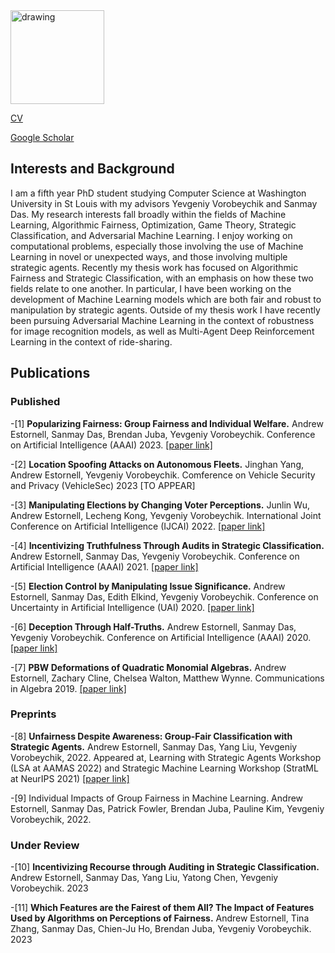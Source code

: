 


<img src="https://andrewEstornell.github.io/IMG_1805.jpg" alt="drawing" width="150"/>

[CV](https://andrewEstornell.github.io/Andrew_Estornell_CV(2023).pdf)

[Google Scholar](https://scholar.google.com/citations?hl=en&user=SSW02WEAAAAJ&view_op=list_works&sortby=pubdate)



## Interests and Background

I am a fifth year PhD student studying Computer Science at Washington University in St Louis with my advisors Yevgeniy Vorobeychik and Sanmay Das. My research interests fall broadly within the fields of Machine Learning, Algorithmic Fairness, Optimization, Game Theory, Strategic Classification, and Adversarial Machine Learning. I enjoy working on computational problems, especially those involving the use of Machine Learning in novel or unexpected ways, and those involving multiple strategic agents. Recently my thesis work has focused on Algorithmic Fairness and Strategic Classification, with an emphasis on how these two fields relate to one another. In particular, I have been working on the development of Machine Learning models which are both fair and robust to manipulation by strategic agents. Outside of my thesis work I have recently been pursuing Adversarial Machine Learning in the context of robustness for image recognition models, as well as  Multi-Agent Deep Reinforcement Learning in the context of ride-sharing.



## Publications
### Published

-[1] **Popularizing Fairness: Group Fairness and Individual Welfare.** Andrew Estornell, Sanmay Das, Brendan Juba, Yevgeniy Vorobeychik. Conference on Artificial Intelligence (AAAI) 2023. [[paper link]](https://scholar.google.com/citations?view_op=view_citation&hl=en&user=SSW02WEAAAAJ&citation_for_view=SSW02WEAAAAJ:UeHWp8X0CEIC)

-[2] **Location Spoofing Attacks on Autonomous Fleets.** Jinghan Yang, Andrew Estornell, Yevgeniy Vorobeychik. Comference on Vehicle Security and Privacy (VehicleSec) 2023 \[TO APPEAR\]

-[3] **Manipulating Elections by Changing Voter Perceptions.** Junlin Wu, Andrew Estornell, Lecheng Kong, Yevgeniy Vorobeychik. International Joint Conference on Artificial Intelligence (IJCAI) 2022. [[paper link]](https://arxiv.org/pdf/2205.00102.pdf)

-[4]  **Incentivizing Truthfulness Through Audits in Strategic Classification.** Andrew Estornell, Sanmay Das, Yevgeniy Vorobeychik. Conference on Artificial Intelligence (AAAI) 2021. [[paper link]](https://ojs.aaai.org/index.php/AAAI/article/view/16674)

-[5] **Election Control by Manipulating Issue Significance.** Andrew Estornell, Sanmay Das, Edith Elkind, Yevgeniy Vorobeychik.  Conference on Uncertainty in Artificial Intelligence (UAI) 2020. [[paper link]](https://proceedings.mlr.press/v124/estornell20a.html)

-[6] **Deception Through Half-Truths.** Andrew Estornell, Sanmay Das, Yevgeniy Vorobeychik. Conference on Artificial Intelligence (AAAI) 2020. [[paper link]](https://ojs.aaai.org/index.php/AAAI/article/view/6570)

-[7] **PBW Deformations of Quadratic Monomial Algebras.** Andrew Estornell, Zachary Cline, Chelsea Walton, Matthew Wynne.  Communications in Algebra 2019. [[paper link]](https://www.tandfonline.com/doi/full/10.1080/00927872.2018.1536757?casa_token=TuCNA221xeEAAAAA:St_MqmqvdsrE0qoSf_ku_7kvrOTZ5zoXXcdvRY6inE3c5d09eqxkmoTFg1opAkfhTf3baPFiIqqHxEU)


### Preprints

-[8] **Unfairness Despite Awareness: Group-Fair Classification with Strategic Agents.** Andrew Estornell, Sanmay Das, Yang Liu, Yevgeniy Vorobeychik, 2022. Appeared at, Learning with Strategic Agents Workshop (LSA at AAMAS 2022) and Strategic Machine Learning Workshop (StratML at NeurIPS 2021) [[paper link]](https://arxiv.org/pdf/2112.02746.pdf)

-[9] Individual Impacts of Group Fairness in Machine Learning. Andrew Estornell, Sanmay Das, Patrick Fowler, Brendan Juba, Pauline Kim, Yevgeniy Vorobeychik, 2022. 


### Under Review

-[10] **Incentivizing Recourse through Auditing in Strategic Classification.** Andrew Estornell, Sanmay Das, Yang Liu, Yatong Chen, Yevgeniy Vorobeychik. 2023 


-[11] **Which Features are the Fairest of them All? The Impact of Features Used by Algorithms on Perceptions of Fairness.** Andrew Estornell, Tina Zhang, Sanmay Das, Chien-Ju Ho, Brendan Juba, Yevgeniy Vorobeychik. 2023
